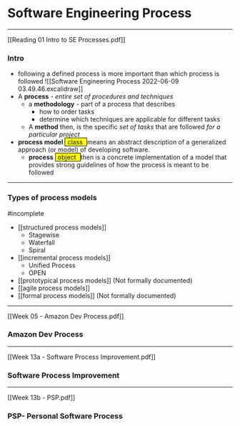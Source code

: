 # Software Engineering Process
___
[[Reading 01 Intro to SE Processes.pdf]]

### Intro
- following a defined process is more important than which process is followed
![[Software Engineering Process 2022-06-09 03.49.46.excalidraw]]
- A **process** - *entire set of procedures and techniques*
	- a **methodology** - part of a process that describes 
		- how to order tasks
		- determine which techniques are applicable for different tasks
	- A **method** then, is the specific *set of tasks* that are followed *for a particular project*
- **process model** <span style="background-color: yellow; padding-left: 5px; padding-right: 5px; border: 1px solid black;">
class 
</span> means an abstract description of a generalized approach (or model) of developing software.
	- **process** <span style="background-color: yellow; padding-left: 5px; padding-right: 5px; border: 1px solid black;">
object 
</span> then is a concrete implementation of a model that provides strong guidelines of how the process is meant to be followed
___
### Types of process models
#incomplete
- [[structured process models]]
	- Stagewise
	- Waterfall
	- Spiral
- [[incremental process models]]
	- Unified Process
	- OPEN
- [[prototypical process models]] (Not formally documented)
- [[agile process models]]
- [[formal process models]] (Not formally documented)
___
[[Week 05 - Amazon Dev Process.pdf]]

### Amazon Dev Process
___
[[Week 13a - Software Process Improvement.pdf]]

### Software Process Improvement
___
[[Week 13b - PSP.pdf]]

### PSP- Personal Software Process


